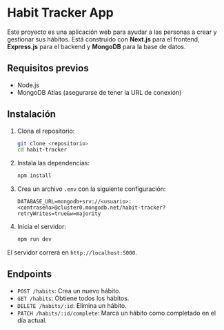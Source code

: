 # Habit Tracker App

Este proyecto es una aplicación web para ayudar a las personas a crear y gestionar sus hábitos. Está construido con **Next.js** para el frontend, **Express.js** para el backend y **MongoDB** para la base de datos.

## Requisitos previos

- Node.js
- MongoDB Atlas (asegurarse de tener la URL de conexión)

## Instalación

1. Clona el repositorio:

    ```bash
    git clone <repositorio>
    cd habit-tracker
    ```

2. Instala las dependencias:

    ```bash
    npm install
    ```

3. Crea un archivo `.env` con la siguiente configuración:

    ```plaintext
    DATABASE_URL=mongodb+srv://<usuario>:<contraseña>@cluster0.mongodb.net/habit-tracker?retryWrites=true&w=majority
    ```

4. Inicia el servidor:

    ```bash
    npm run dev
    ```

El servidor correrá en `http://localhost:5000`.

## Endpoints

- `POST /habits`: Crea un nuevo hábito.
- `GET /habits`: Obtiene todos los hábitos.
- `DELETE /habits/:id`: Elimina un hábito.
- `PATCH /habits/:id/complete`: Marca un hábito como completado en el día actual.
